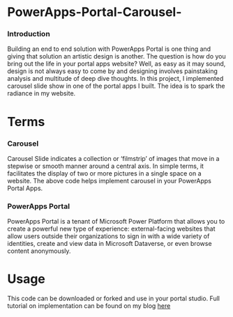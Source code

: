 # PowerApps-Portal-Carousel-
### Introduction
Building an end to end solution with PowerApps Portal is one thing and giving that solution an artistic design is another. The question is how do you bring out the life in your portal apps website? Well, as easy as it may sound, design is not always easy to come by and designing involves painstaking analysis and multitude of deep dive thoughts.
In this project, I implemented carousel slide show in one of the portal apps I built. The idea is to spark the radiance in my website.

# Terms
### Carousel
Carousel Slide indicates a collection or ‘filmstrip’ of images that move in a stepwise or smooth manner around a central axis. In simple terms, it facilitates the display of two or more pictures in a single space on a website.
The above code helps implement carousel in your PowerApps Portal Apps.

### PowerApps Portal
PowerApps Portal is a tenant of Microsoft Power Platform that allows you to create a powerful new type of experience: external-facing websites that allow users outside their organizations to sign in with a wide variety of identities, create and view data in Microsoft Dataverse, or even browse content anonymously.

# Usage
This code can be downloaded or forked and use in your portal studio. Full tutorial on implementation can be found on my blog [here](https://medium.com/@richardkadey/how-to-implement-carousel-in-power-apps-portal-e2214b010395)

